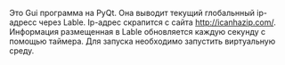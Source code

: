 Это Gui программа на PyQt.
Она выводит текущий глобальнный ip-адресс через Lable.
Ip-адрес скрапится с сайта http://icanhazip.com/.
Информация размещенная в Lable 
обновляется каждую секунду с помощью таймера.
Для запуска необходимо запустить виртуальную среду.
